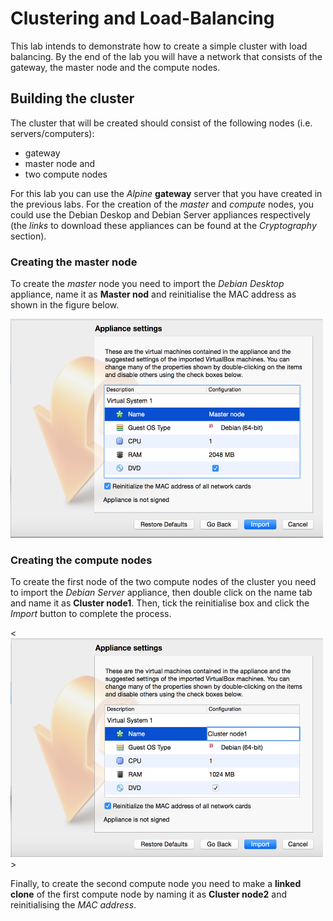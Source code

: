 # Clustering and Load-Balancing

This lab intends to demonstrate how to create a simple cluster with load balancing. By the end of the lab you will have a network that consists of the gateway, the master node and the compute nodes.

## Building the cluster

The cluster that will be created should consist of the following nodes (i.e. servers/computers):

* gateway
* master node and
* two compute nodes

For this lab you can use the _Alpine_ **gateway** server that you have created in the previous labs. For the creation of the _master_ and _compute_ nodes, you could use the Debian Deskop and Debian Server appliances respectively (the _links_ to download these appliances can be found at the _Cryptography_ section). 

### Creating the master node

To create the _master_ node you need to import the _Debian Desktop_ appliance, name it as **Master nod** and reinitialise the MAC address as shown in the figure below. 

<img src = "images/Importing Debian Desktop.png" width = "500" height = "350">


### Creating the compute nodes

To create the first node of the two compute nodes of the cluster you need to import the _Debian Server_ appliance, then double click on the name tab and name it as **Cluster node1**. Then, tick the reinitialise box and click the _Import_ button to complete the process.

<<img src = "images/Importing Debian Server.png" width = "500" height = "350">>

Finally, to create the second compute node you need to make a **linked clone** of the first compute node by naming it as **Cluster node2** and reinitialising the _MAC address_.  


